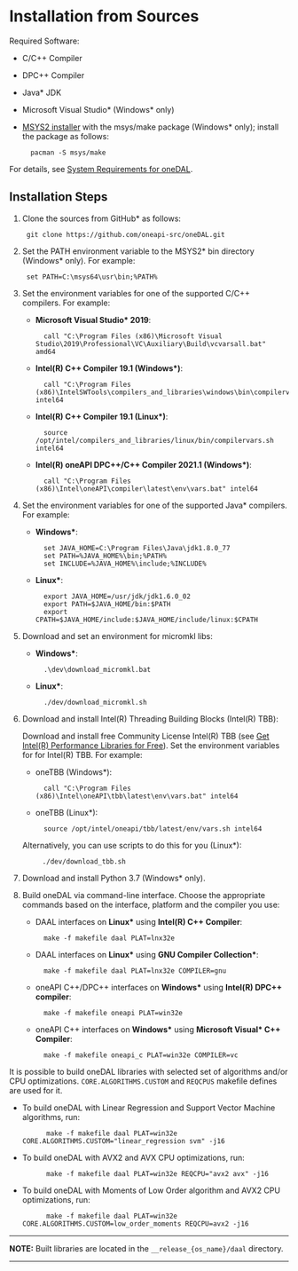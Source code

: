 <!--
******************************************************************************
* Copyright 2014-2019 Intel Corporation
*
* Licensed under the Apache License, Version 2.0 (the "License");
* you may not use this file except in compliance with the License.
* You may obtain a copy of the License at
*
*     http://www.apache.org/licenses/LICENSE-2.0
*
* Unless required by applicable law or agreed to in writing, software
* distributed under the License is distributed on an "AS IS" BASIS,
* WITHOUT WARRANTIES OR CONDITIONS OF ANY KIND, either express or implied.
* See the License for the specific language governing permissions and
* limitations under the License.
*******************************************************************************/-->

# Installation from Sources

Required Software:
* C/C++ Compiler
* DPC++ Compiler
* Java\* JDK
* Microsoft Visual Studio\* (Windows\* only)
* [MSYS2 installer](http://msys2.github.io) with the msys/make package (Windows\* only); install the package as follows:

        pacman -S msys/make

For details, see [System Requirements for oneDAL](https://software.intel.com/en-us/articles/system-requirements-for-oneapi-data-analytics-library#).

## Installation Steps
1. Clone the sources from GitHub\* as follows:

        git clone https://github.com/oneapi-src/oneDAL.git


2. Set the PATH environment variable to the MSYS2\* bin directory (Windows\* only). For example:

        set PATH=C:\msys64\usr\bin;%PATH%

3. Set the environment variables for one of the supported C/C++ compilers. For example:

    - **Microsoft Visual Studio\* 2019**:

            call "C:\Program Files (x86)\Microsoft Visual Studio\2019\Professional\VC\Auxiliary\Build\vcvarsall.bat" amd64

    - **Intel(R) C++ Compiler 19.1 (Windows\*)**:

            call "C:\Program Files (x86)\IntelSWTools\compilers_and_libraries\windows\bin\compilervars.bat" intel64

    - **Intel(R) C++ Compiler 19.1 (Linux\*)**:

            source /opt/intel/compilers_and_libraries/linux/bin/compilervars.sh intel64

    - **Intel(R) oneAPI DPC++/C++ Compiler 2021.1 (Windows\*)**:

            call "C:\Program Files (x86)\Intel\oneAPI\compiler\latest\env\vars.bat" intel64

4. Set the environment variables for one of the supported Java\* compilers. For example:

    - **Windows\***:

            set JAVA_HOME=C:\Program Files\Java\jdk1.8.0_77
            set PATH=%JAVA_HOME%\bin;%PATH%
            set INCLUDE=%JAVA_HOME%\include;%INCLUDE%

    - **Linux\***:

            export JAVA_HOME=/usr/jdk/jdk1.6.0_02
            export PATH=$JAVA_HOME/bin:$PATH
            export CPATH=$JAVA_HOME/include:$JAVA_HOME/include/linux:$CPATH

5. Download and set an environment for micromkl libs:

    - **Windows\***:

            .\dev\download_micromkl.bat

    - **Linux\***:

            ./dev/download_micromkl.sh

6. Download and install Intel(R) Threading Building Blocks (Intel(R) TBB):

    Download and install free Community License Intel(R) TBB (see [Get Intel(R) Performance Libraries for Free](https://registrationcenter.intel.com/en/forms/?productid=2558&licensetype=2)).
    Set the environment variables for for Intel(R) TBB. For example:

    - oneTBB (Windows\*):

            call "C:\Program Files (x86)\Intel\oneAPI\tbb\latest\env\vars.bat" intel64

    - oneTBB (Linux\*):

            source /opt/intel/oneapi/tbb/latest/env/vars.sh intel64

    Alternatively, you can use scripts to do this for you (Linux\*):

            ./dev/download_tbb.sh

7. Download and install Python 3.7 (Windows\* only).

8. Build oneDAL via command-line interface. Choose the appropriate commands based on the interface, platform and the compiler you use:

    - DAAL interfaces on **Linux\*** using **Intel(R) C++ Compiler**:

            make -f makefile daal PLAT=lnx32e

    - DAAL interfaces on **Linux\*** using **GNU Compiler Collection\***:

            make -f makefile daal PLAT=lnx32e COMPILER=gnu

    - oneAPI C++/DPC++ interfaces on **Windows\*** using **Intel(R) DPC++ compiler**:

            make -f makefile oneapi PLAT=win32e

    - oneAPI C++ interfaces on **Windows\*** using **Microsoft Visual\* C++ Compiler**:

            make -f makefile oneapi_c PLAT=win32e COMPILER=vc

It is possible to build oneDAL libraries with selected set of algorithms and/or CPU optimizations. `CORE.ALGORITHMS.CUSTOM` and `REQCPUS` makefile defines are used for it.

- To build oneDAL with Linear Regression and Support Vector Machine algorithms, run:

            make -f makefile daal PLAT=win32e CORE.ALGORITHMS.CUSTOM="linear_regression svm" -j16


- To build oneDAL with AVX2 and AVX CPU optimizations, run:

            make -f makefile daal PLAT=win32e REQCPU="avx2 avx" -j16


- To build oneDAL with Moments of Low Order algorithm and AVX2 CPU optimizations, run:

            make -f makefile daal PLAT=win32e CORE.ALGORITHMS.CUSTOM=low_order_moments REQCPU=avx2 -j16



---
**NOTE:** Built libraries are located in the `__release_{os_name}/daal` directory.

---


